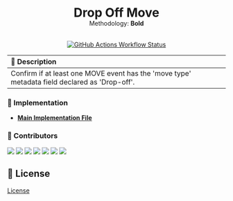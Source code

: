 <div align="center">

  <h1 style="margin-bottom: -15px;">Drop Off Move</h1>

  <p style="margin-bottom: 32px;"> Methodology: <strong>Bold</strong> </p>

[![GitHub Actions Workflow Status](https://img.shields.io/github/actions/workflow/status/carrot-foundation/audit-rules/check-and-deploy.yaml)](https://github.com/carrot-foundation/smaug/actions)

</div>

<div dir="auto">
  <table>
    <thead>
      <tr align="left">
        <th>📄 Description</th>
      </tr>
    </thead>
    <tbody>
      <tr>
        <td>Confirm if at least one MOVE event has the 'move type' metadata field declared as 'Drop-off'.</td>
      </tr>
    </tbody>
  </table>
</div>

### 📂 Implementation

- **[Main Implementation File](./src/lib/drop-off-move.processor.ts)**

### 👥 Contributors

[<img src="https://images.weserv.nl/?url=avatars.githubusercontent.com/u/43973049?v=4&h=60&w=60&fit=cover&mask=circle&maxage=7d" >](https://github.com/AMarcosCastelo) [<img src="https://images.weserv.nl/?url=avatars.githubusercontent.com/u/12521890?v=4&h=60&w=60&fit=cover&mask=circle&maxage=7d" >](https://github.com/andtankian) [<img src="https://images.weserv.nl/?url=avatars.githubusercontent.com/u/7927374?v=4&h=60&w=60&fit=cover&mask=circle&maxage=7d" >](https://github.com/cris-santos) [<img src="https://images.weserv.nl/?url=avatars.githubusercontent.com/u/49005645?v=4&h=60&w=60&fit=cover&mask=circle&maxage=7d" >](https://github.com/gabrielsl96) [<img src="https://images.weserv.nl/?url=avatars.githubusercontent.com/u/26340386?v=4&h=60&w=60&fit=cover&mask=circle&maxage=7d" >](https://github.com/GLGuilherme) [<img src="https://images.weserv.nl/?url=avatars.githubusercontent.com/u/45052895?v=4&h=60&w=60&fit=cover&mask=circle&maxage=7d" >](https://github.com/RafaPalau) [<img src="https://images.weserv.nl/?url=avatars.githubusercontent.com/u/11515359?v=4&h=60&w=60&fit=cover&mask=circle&maxage=7d" >](https://github.com/sangalli)

## 🔑 License

[License](https://github.com/carrot-foundation/audit-rules/blob/main/LICENSE)
